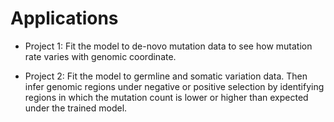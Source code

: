 # Applications

* Project 1: Fit the model to de-novo mutation data to see how mutation rate varies with genomic coordinate. 

* Project 2: Fit the model to germline and somatic variation data. Then infer genomic regions under negative or positive selection by identifying regions in which the mutation count is lower or higher than expected under the trained model. 
